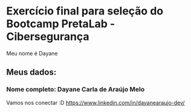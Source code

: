 # Exercício final para seleção do Bootcamp PretaLab - Cibersegurança
Meu nome é Dayane 
## Meus dados:
### Nome completo: Dayane Carla de Araújo Melo

Vamos nos conectar :D
https://www.linkedin.com/in/dayanearaujo-dev/
